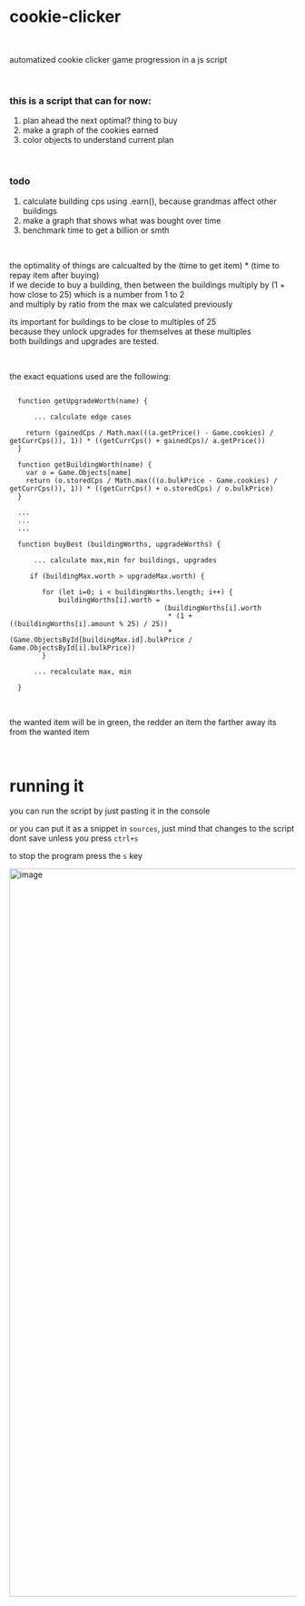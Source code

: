# cookie-clicker

<br>

automatized cookie clicker game progression in a js script

<br>

### this is a script that can for now:
1. plan ahead the next optimal? thing to buy
2. make a graph of the cookies earned
3. color objects to understand current plan

<br>

### todo
1. calculate building cps using .earn(), because grandmas affect other buildings
2. make a graph that shows what was bought over time
3. benchmark time to get a billion or smth

<br>

the optimality of things are calcualted by the (time to get item) * (time to repay item after buying) <br>
if we decide to buy a building, then between the buildings multiply by (1 + how close to 25) which is a number from 1 to 2 <br>
and multiply by ratio from the max we calculated previously

its important for buildings to be close to multiples of 25 <br>
because they unlock upgrades for themselves at these multiples <br>
both buildings and upgrades are tested.

<br>

the exact equations used are the following:

```

  function getUpgradeWorth(name) {

      ... calculate edge cases

    return (gainedCps / Math.max(((a.getPrice() - Game.cookies) / getCurrCps()), 1)) * ((getCurrCps() + gainedCps)/ a.getPrice())
  }

  function getBuildingWorth(name) {
    var o = Game.Objects[name]
    return (o.storedCps / Math.max(((o.bulkPrice - Game.cookies) / getCurrCps()), 1)) * ((getCurrCps() + o.storedCps) / o.bulkPrice)
  }

  ...
  ...
  ...

  function buyBest (buildingWorths, upgradeWorths) {
  
      ... calculate max,min for buildings, upgrades

     if (buildingMax.worth > upgradeMax.worth) {

        for (let i=0; i < buildingWorths.length; i++) {
            buildingWorths[i].worth =
                                      (buildingWorths[i].worth
                                       * (1 + ((buildingWorths[i].amount % 25) / 25))
                                       * (Game.ObjectsById[buildingMax.id].bulkPrice /   Game.ObjectsById[i].bulkPrice))
        }

      ... recalculate max, min

  }

```

<br>

the wanted item will be in green, the redder an item the farther away its from the wanted item

<br>

# running it

you can run the script by just pasting it in the console

or you can put it as a snippet in `sources`, just mind that changes to the script dont save unless you press `ctrl+s`

to stop the program press the `s` key

<img width="1280" alt="image" src="https://github.com/user-attachments/assets/b2d8038d-d201-4648-a9c3-da3fbcadeb5d">
